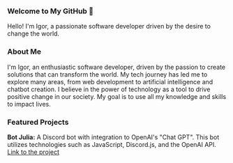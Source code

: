 ### Welcome to My GitHub 👋

Hello! I'm Igor, a passionate software developer driven by the desire to change the world.

### About Me

I'm Igor, an enthusiastic software developer, driven by the passion to create solutions that can transform the world. My tech journey has led me to explore many areas, from web development to artificial intelligence and chatbot creation. I believe in the power of technology as a tool to drive positive change in our society. My goal is to use all my knowledge and skills to impact lives.

### Featured Projects

**Bot Julia:** A Discord bot with integration to OpenAI's "Chat GPT". This bot utilizes technologies such as JavaScript, Discord.js, and the OpenAI API.  [Link to the project](https://botjulia.xyz)
